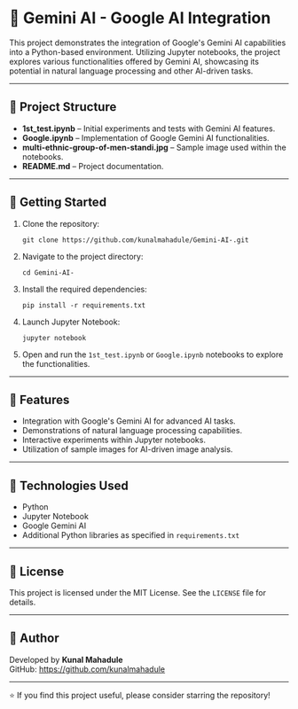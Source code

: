 <!DOCTYPE html>
<html lang="en">
<head>
  <meta charset="UTF-8">

</head>
<body>

  <h1>🤖 Gemini AI - Google AI Integration</h1>

  <p>
    This project demonstrates the integration of Google's Gemini AI capabilities into a Python-based environment. Utilizing Jupyter notebooks, the project explores various functionalities offered by Gemini AI, showcasing its potential in natural language processing and other AI-driven tasks.
  </p>

  <hr>

  <h2>📁 Project Structure</h2>
  <ul>
    <li><strong>1st_test.ipynb</strong> – Initial experiments and tests with Gemini AI features.</li>
    <li><strong>Google.ipynb</strong> – Implementation of Google Gemini AI functionalities.</li>
    <li><strong>multi-ethnic-group-of-men-standi.jpg</strong> – Sample image used within the notebooks.</li>
    <li><strong>README.md</strong> – Project documentation.</li>
  </ul>

  <hr>

  <h2>🚀 Getting Started</h2>
  <ol>
    <li>Clone the repository:
      <pre><code>git clone https://github.com/kunalmahadule/Gemini-AI-.git</code></pre>
    </li>
    <li>Navigate to the project directory:
      <pre><code>cd Gemini-AI-</code></pre>
    </li>
    <li>Install the required dependencies:
      <pre><code>pip install -r requirements.txt</code></pre>
    </li>
    <li>Launch Jupyter Notebook:
      <pre><code>jupyter notebook</code></pre>
    </li>
    <li>Open and run the <code>1st_test.ipynb</code> or <code>Google.ipynb</code> notebooks to explore the functionalities.</li>
  </ol>

  <hr>

  <h2>🧠 Features</h2>
  <ul>
    <li>Integration with Google's Gemini AI for advanced AI tasks.</li>
    <li>Demonstrations of natural language processing capabilities.</li>
    <li>Interactive experiments within Jupyter notebooks.</li>
    <li>Utilization of sample images for AI-driven image analysis.</li>
  </ul>

  <hr>

  <h2>🔧 Technologies Used</h2>
  <ul>
    <li>Python</li>
    <li>Jupyter Notebook</li>
    <li>Google Gemini AI</li>
    <li>Additional Python libraries as specified in <code>requirements.txt</code></li>
  </ul>

  <hr>

  <h2>📄 License</h2>
  <p>
    This project is licensed under the MIT License. See the <code>LICENSE</code> file for details.
  </p>

  <hr>

  <h2>👤 Author</h2>
  <p>
    Developed by <strong>Kunal Mahadule</strong><br>
    GitHub: <a href="https://github.com/kunalmahadule" target="_blank">https://github.com/kunalmahadule</a>
  </p>

  <hr>

  <p>⭐ If you find this project useful, please consider starring the repository!</p>

</body>
</html>
